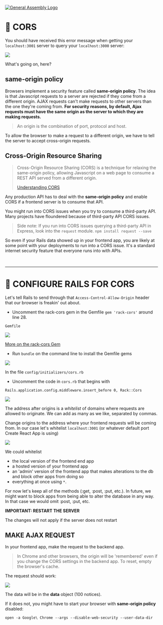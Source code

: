 [![General Assembly Logo](/ga_cog.png)](https://generalassemb.ly)

# &#x1F34E; CORS

You should have received this error message when getting your `localhost:3001` server to query your `localhost:3000` server:

![](https://i.imgur.com/jowW1st.png)

What's going on, here?

## same-origin policy

Browsers implement a security feature called **same-origin policy**. The idea is that Javascript requests to a server are rejected if they come from a different origin. AJAX requests can't make requests to other servers than the one they're coming from. **For security reasons, by default, Ajax requests must have the same origin as the server to which they are making requests.**

> An origin is the combination of port, protocol and host.

To allow the browser to make a request to a different origin, we have to tell the server to accept cross-origin requests.

## Cross-Origin Resource Sharing

> Cross-Origin Resource Sharing (CORS) is a technique for relaxing the same-origin policy, allowing Javascript on a web page to consume a REST API served from a different origin.
>
> [Understanding CORS](https://spring.io/understanding/CORS)

Any production API has to deal with the **same-origin policy** and enable CORS if a frontend server is to consume that API.

You might run into CORS issues when you try to consume a third-party API. Many projects have floundered because of third-party API CORS issues.

> Side note: If you run into CORS issues querying a third-party API in Express, look into the `request` module. `npm install request --save`

So even if your Rails data showed up in your frontend app, you are likely at some point with your deployments to run into a CORS issue. It's a standard internet security feature that everyone runs into with APIs.

<br>
<hr>

# &#x1F527; CONFIGURE RAILS FOR CORS

Let's tell Rails to send through that `Access-Control-Allow-Origin` header that our browser is freakin' out about.

- Uncomment the rack-cors gem in the Gemfile `gem 'rack-cors'` around line 28.

`Gemfile`

![](https://i.imgur.com/8WNSCuB.png)

[More on the rack-cors Gem](https://github.com/cyu/rack-cors)

- Run `bundle` on the command line to install the Gemfile gems

![](https://i.imgur.com/NgpDIoY.png)

In the file `config/initializers/cors.rb`

- Uncomment the code in `cors.rb` that begins with

`Rails.application.config.middleware.insert_before 0, Rack::Cors`

![](https://i.imgur.com/Fq9Fr6U.png)

The address after origins is a _whitelist_ of domains where requests are allowed to originate. We can add as many as we like, separated by commas.

Change origins to the address where your frontend requests will be coming from. In our case let's whitelist `localhost:3001` (or whatever default port Create React App is using)

![](https://i.imgur.com/ghxY51s.png)

We could whitelist

- the local version of the frontend end app
- a hosted version of your frontend app
- an 'admin' version of the frontend app that makes alterations to the db and block other apps from doing so
- everything at once using `*`.

For now let's keep all of the methods (:get, :post, :put, etc.). In future, we might want to block apps from being able to alter the database in any way. In that case we would omit :post, :put, etc.

**IMPORTANT: RESTART THE SERVER**

The changes will not apply if the server does not restart

## MAKE AJAX REQUEST

In your frontend app, make the request to the backend app.

> In Chrome and other browsers, the origin will be 'remembered' even if you change the CORS settings in the backend app. To reset, empty the browser's cache.

The request should work:

![](https://i.imgur.com/bHMV4wJ.png)

The data will be in the **data** object (100 notices).

If it does not, you might have to start your browser with **same-origin policy** disabled:

`open -a Google\ Chrome --args --disable-web-security --user-data-dir`

